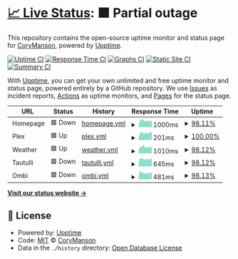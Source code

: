 # [📈 Live Status](https://CoryManson.github.io/uptime): <!--live status--> **🟧 Partial outage**

This repository contains the open-source uptime monitor and status page for [CoryManson](https://CoryManson.github.io/uptime), powered by [Upptime](https://github.com/upptime/upptime).

[![Uptime CI](https://github.com/CoryManson/uptime/workflows/Uptime%20CI/badge.svg)](https://github.com/CoryManson/uptime/actions?query=workflow%3A%22Uptime+CI%22)
[![Response Time CI](https://github.com/CoryManson/uptime/workflows/Response%20Time%20CI/badge.svg)](https://github.com/CoryManson/uptime/actions?query=workflow%3A%22Response+Time+CI%22)
[![Graphs CI](https://github.com/CoryManson/uptime/workflows/Graphs%20CI/badge.svg)](https://github.com/CoryManson/uptime/actions?query=workflow%3A%22Graphs+CI%22)
[![Static Site CI](https://github.com/CoryManson/uptime/workflows/Static%20Site%20CI/badge.svg)](https://github.com/CoryManson/uptime/actions?query=workflow%3A%22Static+Site+CI%22)
[![Summary CI](https://github.com/CoryManson/uptime/workflows/Summary%20CI/badge.svg)](https://github.com/CoryManson/uptime/actions?query=workflow%3A%22Summary+CI%22)

With [Upptime](https://upptime.js.org), you can get your own unlimited and free uptime monitor and status page, powered entirely by a GitHub repository. We use [Issues](https://github.com/CoryManson/uptime/issues) as incident reports, [Actions](https://github.com/CoryManson/uptime/actions) as uptime monitors, and [Pages](https://CoryManson.github.io/uptime) for the status page.

<!--start: status pages-->
<!-- This summary is generated by Upptime (https://github.com/upptime/upptime) -->
<!-- Do not edit this manually, your changes will be overwritten -->
<!-- prettier-ignore -->
| URL | Status | History | Response Time | Uptime |
| --- | ------ | ------- | ------------- | ------ |
| <img alt="" src="https://favicons.githubusercontent.com/" height="13"> Homepage | 🟥 Down | [homepage.yml](https://github.com/CoryManson/uptime/commits/HEAD/history/homepage.yml) | <details><summary><img alt="Response time graph" src="./graphs/homepage/response-time-week.png" height="20"> 1000ms</summary><br><a href="https://CoryManson.github.io/uptime/history/homepage"><img alt="Response time 986" src="https://img.shields.io/endpoint?url=https%3A%2F%2Fraw.githubusercontent.com%2FCoryManson%2Fuptime%2FHEAD%2Fapi%2Fhomepage%2Fresponse-time.json"></a><br><a href="https://CoryManson.github.io/uptime/history/homepage"><img alt="24-hour response time 972" src="https://img.shields.io/endpoint?url=https%3A%2F%2Fraw.githubusercontent.com%2FCoryManson%2Fuptime%2FHEAD%2Fapi%2Fhomepage%2Fresponse-time-day.json"></a><br><a href="https://CoryManson.github.io/uptime/history/homepage"><img alt="7-day response time 1000" src="https://img.shields.io/endpoint?url=https%3A%2F%2Fraw.githubusercontent.com%2FCoryManson%2Fuptime%2FHEAD%2Fapi%2Fhomepage%2Fresponse-time-week.json"></a><br><a href="https://CoryManson.github.io/uptime/history/homepage"><img alt="30-day response time 993" src="https://img.shields.io/endpoint?url=https%3A%2F%2Fraw.githubusercontent.com%2FCoryManson%2Fuptime%2FHEAD%2Fapi%2Fhomepage%2Fresponse-time-month.json"></a><br><a href="https://CoryManson.github.io/uptime/history/homepage"><img alt="1-year response time 986" src="https://img.shields.io/endpoint?url=https%3A%2F%2Fraw.githubusercontent.com%2FCoryManson%2Fuptime%2FHEAD%2Fapi%2Fhomepage%2Fresponse-time-year.json"></a></details> | <details><summary><a href="https://CoryManson.github.io/uptime/history/homepage">98.11%</a></summary><a href="https://CoryManson.github.io/uptime/history/homepage"><img alt="All-time uptime 97.57%" src="https://img.shields.io/endpoint?url=https%3A%2F%2Fraw.githubusercontent.com%2FCoryManson%2Fuptime%2FHEAD%2Fapi%2Fhomepage%2Fuptime.json"></a><br><a href="https://CoryManson.github.io/uptime/history/homepage"><img alt="24-hour uptime 86.79%" src="https://img.shields.io/endpoint?url=https%3A%2F%2Fraw.githubusercontent.com%2FCoryManson%2Fuptime%2FHEAD%2Fapi%2Fhomepage%2Fuptime-day.json"></a><br><a href="https://CoryManson.github.io/uptime/history/homepage"><img alt="7-day uptime 98.11%" src="https://img.shields.io/endpoint?url=https%3A%2F%2Fraw.githubusercontent.com%2FCoryManson%2Fuptime%2FHEAD%2Fapi%2Fhomepage%2Fuptime-week.json"></a><br><a href="https://CoryManson.github.io/uptime/history/homepage"><img alt="30-day uptime 96.79%" src="https://img.shields.io/endpoint?url=https%3A%2F%2Fraw.githubusercontent.com%2FCoryManson%2Fuptime%2FHEAD%2Fapi%2Fhomepage%2Fuptime-month.json"></a><br><a href="https://CoryManson.github.io/uptime/history/homepage"><img alt="1-year uptime 97.57%" src="https://img.shields.io/endpoint?url=https%3A%2F%2Fraw.githubusercontent.com%2FCoryManson%2Fuptime%2FHEAD%2Fapi%2Fhomepage%2Fuptime-year.json"></a></details>
| <img alt="" src="https://favicons.githubusercontent.com/null" height="13"> Plex | 🟩 Up | [plex.yml](https://github.com/CoryManson/uptime/commits/HEAD/history/plex.yml) | <details><summary><img alt="Response time graph" src="./graphs/plex/response-time-week.png" height="20"> 201ms</summary><br><a href="https://CoryManson.github.io/uptime/history/plex"><img alt="Response time 195" src="https://img.shields.io/endpoint?url=https%3A%2F%2Fraw.githubusercontent.com%2FCoryManson%2Fuptime%2FHEAD%2Fapi%2Fplex%2Fresponse-time.json"></a><br><a href="https://CoryManson.github.io/uptime/history/plex"><img alt="24-hour response time 215" src="https://img.shields.io/endpoint?url=https%3A%2F%2Fraw.githubusercontent.com%2FCoryManson%2Fuptime%2FHEAD%2Fapi%2Fplex%2Fresponse-time-day.json"></a><br><a href="https://CoryManson.github.io/uptime/history/plex"><img alt="7-day response time 201" src="https://img.shields.io/endpoint?url=https%3A%2F%2Fraw.githubusercontent.com%2FCoryManson%2Fuptime%2FHEAD%2Fapi%2Fplex%2Fresponse-time-week.json"></a><br><a href="https://CoryManson.github.io/uptime/history/plex"><img alt="30-day response time 196" src="https://img.shields.io/endpoint?url=https%3A%2F%2Fraw.githubusercontent.com%2FCoryManson%2Fuptime%2FHEAD%2Fapi%2Fplex%2Fresponse-time-month.json"></a><br><a href="https://CoryManson.github.io/uptime/history/plex"><img alt="1-year response time 195" src="https://img.shields.io/endpoint?url=https%3A%2F%2Fraw.githubusercontent.com%2FCoryManson%2Fuptime%2FHEAD%2Fapi%2Fplex%2Fresponse-time-year.json"></a></details> | <details><summary><a href="https://CoryManson.github.io/uptime/history/plex">100.00%</a></summary><a href="https://CoryManson.github.io/uptime/history/plex"><img alt="All-time uptime 100.00%" src="https://img.shields.io/endpoint?url=https%3A%2F%2Fraw.githubusercontent.com%2FCoryManson%2Fuptime%2FHEAD%2Fapi%2Fplex%2Fuptime.json"></a><br><a href="https://CoryManson.github.io/uptime/history/plex"><img alt="24-hour uptime 100.00%" src="https://img.shields.io/endpoint?url=https%3A%2F%2Fraw.githubusercontent.com%2FCoryManson%2Fuptime%2FHEAD%2Fapi%2Fplex%2Fuptime-day.json"></a><br><a href="https://CoryManson.github.io/uptime/history/plex"><img alt="7-day uptime 100.00%" src="https://img.shields.io/endpoint?url=https%3A%2F%2Fraw.githubusercontent.com%2FCoryManson%2Fuptime%2FHEAD%2Fapi%2Fplex%2Fuptime-week.json"></a><br><a href="https://CoryManson.github.io/uptime/history/plex"><img alt="30-day uptime 100.00%" src="https://img.shields.io/endpoint?url=https%3A%2F%2Fraw.githubusercontent.com%2FCoryManson%2Fuptime%2FHEAD%2Fapi%2Fplex%2Fuptime-month.json"></a><br><a href="https://CoryManson.github.io/uptime/history/plex"><img alt="1-year uptime 100.00%" src="https://img.shields.io/endpoint?url=https%3A%2F%2Fraw.githubusercontent.com%2FCoryManson%2Fuptime%2FHEAD%2Fapi%2Fplex%2Fuptime-year.json"></a></details>
| <img alt="" src="https://favicons.githubusercontent.com/weather." height="13"> Weather | 🟩 Up | [weather.yml](https://github.com/CoryManson/uptime/commits/HEAD/history/weather.yml) | <details><summary><img alt="Response time graph" src="./graphs/weather/response-time-week.png" height="20"> 1010ms</summary><br><a href="https://CoryManson.github.io/uptime/history/weather"><img alt="Response time 1001" src="https://img.shields.io/endpoint?url=https%3A%2F%2Fraw.githubusercontent.com%2FCoryManson%2Fuptime%2FHEAD%2Fapi%2Fweather%2Fresponse-time.json"></a><br><a href="https://CoryManson.github.io/uptime/history/weather"><img alt="24-hour response time 1022" src="https://img.shields.io/endpoint?url=https%3A%2F%2Fraw.githubusercontent.com%2FCoryManson%2Fuptime%2FHEAD%2Fapi%2Fweather%2Fresponse-time-day.json"></a><br><a href="https://CoryManson.github.io/uptime/history/weather"><img alt="7-day response time 1010" src="https://img.shields.io/endpoint?url=https%3A%2F%2Fraw.githubusercontent.com%2FCoryManson%2Fuptime%2FHEAD%2Fapi%2Fweather%2Fresponse-time-week.json"></a><br><a href="https://CoryManson.github.io/uptime/history/weather"><img alt="30-day response time 968" src="https://img.shields.io/endpoint?url=https%3A%2F%2Fraw.githubusercontent.com%2FCoryManson%2Fuptime%2FHEAD%2Fapi%2Fweather%2Fresponse-time-month.json"></a><br><a href="https://CoryManson.github.io/uptime/history/weather"><img alt="1-year response time 1001" src="https://img.shields.io/endpoint?url=https%3A%2F%2Fraw.githubusercontent.com%2FCoryManson%2Fuptime%2FHEAD%2Fapi%2Fweather%2Fresponse-time-year.json"></a></details> | <details><summary><a href="https://CoryManson.github.io/uptime/history/weather">98.12%</a></summary><a href="https://CoryManson.github.io/uptime/history/weather"><img alt="All-time uptime 97.61%" src="https://img.shields.io/endpoint?url=https%3A%2F%2Fraw.githubusercontent.com%2FCoryManson%2Fuptime%2FHEAD%2Fapi%2Fweather%2Fuptime.json"></a><br><a href="https://CoryManson.github.io/uptime/history/weather"><img alt="24-hour uptime 86.83%" src="https://img.shields.io/endpoint?url=https%3A%2F%2Fraw.githubusercontent.com%2FCoryManson%2Fuptime%2FHEAD%2Fapi%2Fweather%2Fuptime-day.json"></a><br><a href="https://CoryManson.github.io/uptime/history/weather"><img alt="7-day uptime 98.12%" src="https://img.shields.io/endpoint?url=https%3A%2F%2Fraw.githubusercontent.com%2FCoryManson%2Fuptime%2FHEAD%2Fapi%2Fweather%2Fuptime-week.json"></a><br><a href="https://CoryManson.github.io/uptime/history/weather"><img alt="30-day uptime 96.89%" src="https://img.shields.io/endpoint?url=https%3A%2F%2Fraw.githubusercontent.com%2FCoryManson%2Fuptime%2FHEAD%2Fapi%2Fweather%2Fuptime-month.json"></a><br><a href="https://CoryManson.github.io/uptime/history/weather"><img alt="1-year uptime 97.61%" src="https://img.shields.io/endpoint?url=https%3A%2F%2Fraw.githubusercontent.com%2FCoryManson%2Fuptime%2FHEAD%2Fapi%2Fweather%2Fuptime-year.json"></a></details>
| <img alt="" src="https://favicons.githubusercontent.com/" height="13"> Tautulli | 🟥 Down | [tautulli.yml](https://github.com/CoryManson/uptime/commits/HEAD/history/tautulli.yml) | <details><summary><img alt="Response time graph" src="./graphs/tautulli/response-time-week.png" height="20"> 645ms</summary><br><a href="https://CoryManson.github.io/uptime/history/tautulli"><img alt="Response time 625" src="https://img.shields.io/endpoint?url=https%3A%2F%2Fraw.githubusercontent.com%2FCoryManson%2Fuptime%2FHEAD%2Fapi%2Ftautulli%2Fresponse-time.json"></a><br><a href="https://CoryManson.github.io/uptime/history/tautulli"><img alt="24-hour response time 688" src="https://img.shields.io/endpoint?url=https%3A%2F%2Fraw.githubusercontent.com%2FCoryManson%2Fuptime%2FHEAD%2Fapi%2Ftautulli%2Fresponse-time-day.json"></a><br><a href="https://CoryManson.github.io/uptime/history/tautulli"><img alt="7-day response time 645" src="https://img.shields.io/endpoint?url=https%3A%2F%2Fraw.githubusercontent.com%2FCoryManson%2Fuptime%2FHEAD%2Fapi%2Ftautulli%2Fresponse-time-week.json"></a><br><a href="https://CoryManson.github.io/uptime/history/tautulli"><img alt="30-day response time 627" src="https://img.shields.io/endpoint?url=https%3A%2F%2Fraw.githubusercontent.com%2FCoryManson%2Fuptime%2FHEAD%2Fapi%2Ftautulli%2Fresponse-time-month.json"></a><br><a href="https://CoryManson.github.io/uptime/history/tautulli"><img alt="1-year response time 625" src="https://img.shields.io/endpoint?url=https%3A%2F%2Fraw.githubusercontent.com%2FCoryManson%2Fuptime%2FHEAD%2Fapi%2Ftautulli%2Fresponse-time-year.json"></a></details> | <details><summary><a href="https://CoryManson.github.io/uptime/history/tautulli">98.12%</a></summary><a href="https://CoryManson.github.io/uptime/history/tautulli"><img alt="All-time uptime 97.62%" src="https://img.shields.io/endpoint?url=https%3A%2F%2Fraw.githubusercontent.com%2FCoryManson%2Fuptime%2FHEAD%2Fapi%2Ftautulli%2Fuptime.json"></a><br><a href="https://CoryManson.github.io/uptime/history/tautulli"><img alt="24-hour uptime 86.86%" src="https://img.shields.io/endpoint?url=https%3A%2F%2Fraw.githubusercontent.com%2FCoryManson%2Fuptime%2FHEAD%2Fapi%2Ftautulli%2Fuptime-day.json"></a><br><a href="https://CoryManson.github.io/uptime/history/tautulli"><img alt="7-day uptime 98.12%" src="https://img.shields.io/endpoint?url=https%3A%2F%2Fraw.githubusercontent.com%2FCoryManson%2Fuptime%2FHEAD%2Fapi%2Ftautulli%2Fuptime-week.json"></a><br><a href="https://CoryManson.github.io/uptime/history/tautulli"><img alt="30-day uptime 96.83%" src="https://img.shields.io/endpoint?url=https%3A%2F%2Fraw.githubusercontent.com%2FCoryManson%2Fuptime%2FHEAD%2Fapi%2Ftautulli%2Fuptime-month.json"></a><br><a href="https://CoryManson.github.io/uptime/history/tautulli"><img alt="1-year uptime 97.62%" src="https://img.shields.io/endpoint?url=https%3A%2F%2Fraw.githubusercontent.com%2FCoryManson%2Fuptime%2FHEAD%2Fapi%2Ftautulli%2Fuptime-year.json"></a></details>
| <img alt="" src="https://favicons.githubusercontent.com/" height="13"> Ombi | 🟥 Down | [ombi.yml](https://github.com/CoryManson/uptime/commits/HEAD/history/ombi.yml) | <details><summary><img alt="Response time graph" src="./graphs/ombi/response-time-week.png" height="20"> 481ms</summary><br><a href="https://CoryManson.github.io/uptime/history/ombi"><img alt="Response time 476" src="https://img.shields.io/endpoint?url=https%3A%2F%2Fraw.githubusercontent.com%2FCoryManson%2Fuptime%2FHEAD%2Fapi%2Fombi%2Fresponse-time.json"></a><br><a href="https://CoryManson.github.io/uptime/history/ombi"><img alt="24-hour response time 511" src="https://img.shields.io/endpoint?url=https%3A%2F%2Fraw.githubusercontent.com%2FCoryManson%2Fuptime%2FHEAD%2Fapi%2Fombi%2Fresponse-time-day.json"></a><br><a href="https://CoryManson.github.io/uptime/history/ombi"><img alt="7-day response time 481" src="https://img.shields.io/endpoint?url=https%3A%2F%2Fraw.githubusercontent.com%2FCoryManson%2Fuptime%2FHEAD%2Fapi%2Fombi%2Fresponse-time-week.json"></a><br><a href="https://CoryManson.github.io/uptime/history/ombi"><img alt="30-day response time 486" src="https://img.shields.io/endpoint?url=https%3A%2F%2Fraw.githubusercontent.com%2FCoryManson%2Fuptime%2FHEAD%2Fapi%2Fombi%2Fresponse-time-month.json"></a><br><a href="https://CoryManson.github.io/uptime/history/ombi"><img alt="1-year response time 476" src="https://img.shields.io/endpoint?url=https%3A%2F%2Fraw.githubusercontent.com%2FCoryManson%2Fuptime%2FHEAD%2Fapi%2Fombi%2Fresponse-time-year.json"></a></details> | <details><summary><a href="https://CoryManson.github.io/uptime/history/ombi">98.13%</a></summary><a href="https://CoryManson.github.io/uptime/history/ombi"><img alt="All-time uptime 97.59%" src="https://img.shields.io/endpoint?url=https%3A%2F%2Fraw.githubusercontent.com%2FCoryManson%2Fuptime%2FHEAD%2Fapi%2Fombi%2Fuptime.json"></a><br><a href="https://CoryManson.github.io/uptime/history/ombi"><img alt="24-hour uptime 86.90%" src="https://img.shields.io/endpoint?url=https%3A%2F%2Fraw.githubusercontent.com%2FCoryManson%2Fuptime%2FHEAD%2Fapi%2Fombi%2Fuptime-day.json"></a><br><a href="https://CoryManson.github.io/uptime/history/ombi"><img alt="7-day uptime 98.13%" src="https://img.shields.io/endpoint?url=https%3A%2F%2Fraw.githubusercontent.com%2FCoryManson%2Fuptime%2FHEAD%2Fapi%2Fombi%2Fuptime-week.json"></a><br><a href="https://CoryManson.github.io/uptime/history/ombi"><img alt="30-day uptime 96.81%" src="https://img.shields.io/endpoint?url=https%3A%2F%2Fraw.githubusercontent.com%2FCoryManson%2Fuptime%2FHEAD%2Fapi%2Fombi%2Fuptime-month.json"></a><br><a href="https://CoryManson.github.io/uptime/history/ombi"><img alt="1-year uptime 97.59%" src="https://img.shields.io/endpoint?url=https%3A%2F%2Fraw.githubusercontent.com%2FCoryManson%2Fuptime%2FHEAD%2Fapi%2Fombi%2Fuptime-year.json"></a></details>

<!--end: status pages-->

[**Visit our status website →**](https://CoryManson.github.io/uptime)

## 📄 License

- Powered by: [Upptime](https://github.com/upptime/upptime)
- Code: [MIT](./LICENSE) © [CoryManson](https://CoryManson.github.io/uptime)
- Data in the `./history` directory: [Open Database License](https://opendatacommons.org/licenses/odbl/1-0/)
